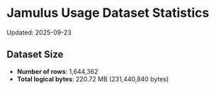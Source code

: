 # Jamulus Usage Dataset Statistics

Updated: 2025-09-23

## Dataset Size
- **Number of rows**: 1,644,362
- **Total logical bytes**: 220.72 MB (231,440,840 bytes)
